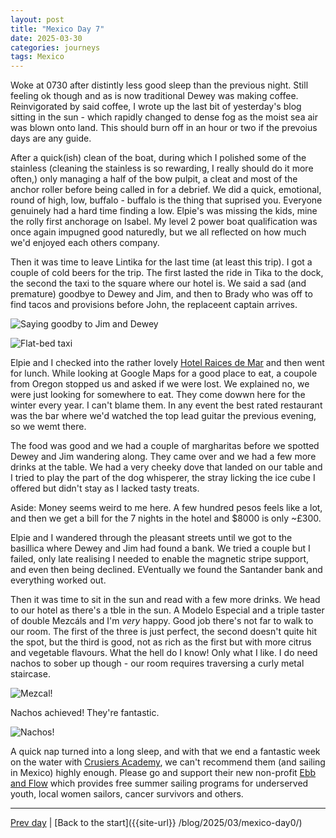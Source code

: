 ```yaml
---
layout: post
title: "Mexico Day 7"
date: 2025-03-30
categories: journeys
tags: Mexico
---
```


Woke at 0730 after distintly less good sleep than the previous night. Still feeling ok though and as is now traditional Dewey was making coffee. Reinvigorated by said coffee, I wrote up the last bit of yesterday's blog sitting in the sun - which rapidly changed to dense fog as the moist sea air was blown onto land. This should burn off in an hour or two if the prevoius days are any guide. 

After a quick(ish) clean of the boat, during which I polished some of the stainless (cleaning the stainless is so rewarding, I really should do it more often,) only managing a half of the bow pulpit, a cleat and most of the anchor roller before being called in for a debrief. We did a quick, emotional, round of high, low, buffalo - buffalo is the thing that suprised you. Everyone genuinely had a hard time finding a low. Elpie's was missing the kids, mine the rolly first anchorage on Isabel. My level 2 power boat qualification was once again impugned good naturedly, but we all reflected on how much we'd enjoyed each others company. 

Then it was time to leave Lintika for the last time (at least this trip). I got a couple of cold beers for the trip. The first lasted the ride in Tika to the dock, the second the taxi to the square where our hotel is. We said a sad (and premature) goodbye to Dewey and Jim, and then to Brady who was off to find tacos and provisions before John, the replaceent captain arrives.

![Saying goodby to Jim and Dewey]({{site-url}}/images/jim-and-dewey-taxi.jpg)

![Flat-bed taxi]({{site-url}}/images/flat-bed-taxi.jpg)

Elpie and I checked into the rather lovely [Hotel Raices de Mar](https://maps.app.goo.gl/eGrC4VVhnQgGmmwt8) and then went for lunch. While looking at Google Maps for a good place to eat, a coupole from Oregon stopped us and asked if we were lost. We explained no, we were just looking for somewhere to eat. They come dowwn here for the winter every year. I can't blame them. In any event the best rated restaurant was the bar where we'd watched the top lead guitar the previous evening, so we wemt there. 

The food was good and we had a couple of margharitas before we spotted Dewey and Jim wandering along. They came over and we had a few more drinks at the table. We had a very cheeky dove that landed on our table and I tried to play the part of the dog whisperer, the stray licking the ice cube I offered but didn't stay as I lacked tasty treats.

Aside: Money seems weird to me here. A few hundred pesos feels like a lot, and then we get a bill for the 7 nights in the hotel and $8000 is only ~£300.  

Elpie and I wandered through the pleasant streets until we got to the basillica where Dewey and Jim had found a bank. We tried a couple but I failed, only late realising I needed to enable the magnetic stripe support, and even then being declined. EVentually we found the Santander bank and everything worked out. 

Then it was time to sit in the sun and read with a few more drinks. We head to our hotel as there's a tble in the sun. A Modelo Especial and a triple taster of double Mezcáls and I'm *very* happy. Good job there's not far to walk to our room. The first of the three is just perfect, the second doesn't quite hit the spot, but the third is good, not as rich as the first but with more citrus and vegetable flavours. What the hell do I know! Only what I like. I do need nachos to sober up though - our room requires traversing a curly metal staircase. 

![Mezcal!]({{site-url}}/images/mezcal-flite.jpg)

Nachos achieved! They're fantastic.

![Nachos!]({{site-url}}/images/nachos.jpg)

A quick nap turned into a long sleep, and with that we end a fantastic week on the water with [Crusiers Academy](https://www.cruisersacademy.com/), we can't recommend them (and sailing in Mexico) highly enough. Please go and support their new non-profit [Ebb and Flow](https://www.ebbandflow.org/) which provides free summer sailing programs for underserved youth, local women sailors, cancer survivors and others. 

---
[Prev day]({{site-url}}/blog/2025/03/mexico-day6/) | [Back to the start]({{site-url}} /blog/2025/03/mexico-day0/) 
